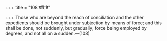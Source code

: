 +++
title = "108 यदि ते"

+++
Those who are beyond the reach of conciliation and the other expedients
should be brought under subjection by means of force; and this shall be
done, not suddenly, but gradually; force being employed by degrees, and
not all on a sudden.—(108)


